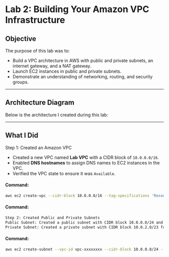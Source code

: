 # Lab 2: Building Your Amazon VPC Infrastructure

## Objective
The purpose of this lab was to:
- Build a VPC architecture in AWS with public and private subnets, an internet gateway, and a NAT gateway.
- Launch EC2 instances in public and private subnets.
- Demonstrate an understanding of networking, routing, and security groups.

---

## Architecture Diagram
Below is the architecture I created during this lab:



---

## What I Did
Step 1: Created an Amazon VPC
- Created a new VPC named **Lab VPC** with a CIDR block of `10.0.0.0/16`.
- Enabled **DNS hostnames** to assign DNS names to EC2 instances in the VPC.
- Verified the VPC state to ensure it was `Available`.

#### Command:
```bash
aws ec2 create-vpc --cidr-block 10.0.0.0/16 --tag-specifications 'ResourceType=vpc,Tags=[{Key=Name,Value=Lab VPC}]'
```
#### Command:
```bash
Step 2: Created Public and Private Subnets
Public Subnet: Created a public subnet with CIDR block 10.0.0.0/24 and enabled auto-assignment of public IPs for instances.
Private Subnet: Created a private subnet with CIDR block 10.0.2.0/23 for isolated resources.
```
#### Command:
```bash
aws ec2 create-subnet --vpc-id vpc-xxxxxxxx --cidr-block 10.0.0.0/24 --availability-zone us-east-1a --tag-specifications 'ResourceType=subnet,Tags=[{Key=Name,Value=Public Subnet}]'
```
